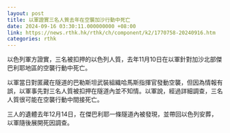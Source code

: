```yaml
---
layout: post
title: 以軍證實三名人質去年在空襲加沙行動中死亡
date: 2024-09-16 03:30:11.000000000 +08:00
link: https://news.rthk.hk/rthk/ch/component/k2/1770758-20240916.htm
categories: rthk
---
```


以色列軍方證實，三名被扣押的以色列人質，去年11月10日在以軍針對加沙北部傑巴利耶地區的空襲行動中死亡。

以軍當日對匿藏在隧道的巴勒斯坦武裝組織哈馬斯指揮官發動空襲，但因為情報有誤，以軍事先對三名人質被扣押在隧道內並不知情。以軍說，經過詳細調查，三名人質很可能在空襲行動中間接死亡。

三人的遺體去年12月14日，在傑巴利耶一條隧道內被發現，並帶回以色列安葬，以軍隨後展開死因調查。
